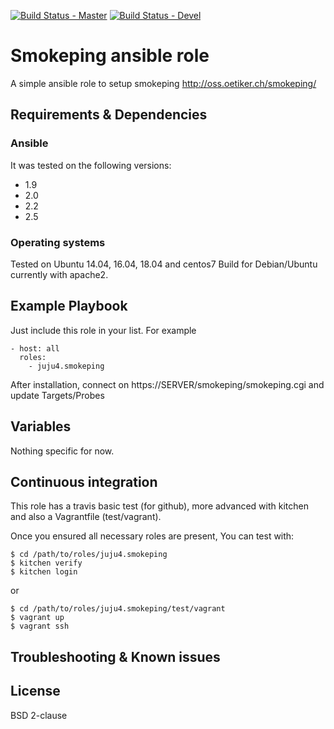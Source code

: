 [![Build Status - Master](https://travis-ci.org/juju4/ansible-smokeping.svg?branch=master)](https://travis-ci.org/juju4/ansible-smokeping)
[![Build Status - Devel](https://travis-ci.org/juju4/ansible-smokeping.svg?branch=devel)](https://travis-ci.org/juju4/ansible-smokeping/branches)
# Smokeping ansible role

A simple ansible role to setup smokeping
http://oss.oetiker.ch/smokeping/

## Requirements & Dependencies

### Ansible
It was tested on the following versions:
 * 1.9
 * 2.0
 * 2.2
 * 2.5

### Operating systems

Tested on Ubuntu 14.04, 16.04, 18.04 and centos7
Build for Debian/Ubuntu currently with apache2.

## Example Playbook

Just include this role in your list.
For example

```
- host: all
  roles:
    - juju4.smokeping
```

After installation, connect on https://SERVER/smokeping/smokeping.cgi
and update Targets/Probes

## Variables

Nothing specific for now.

## Continuous integration

This role has a travis basic test (for github), more advanced with kitchen and also a Vagrantfile (test/vagrant).

Once you ensured all necessary roles are present, You can test with:
```
$ cd /path/to/roles/juju4.smokeping
$ kitchen verify
$ kitchen login
```
or
```
$ cd /path/to/roles/juju4.smokeping/test/vagrant
$ vagrant up
$ vagrant ssh
```

## Troubleshooting & Known issues


## License

BSD 2-clause

